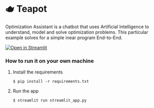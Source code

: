 # 🫖 Teapot

Optimization Assistant is a chatbot that uses Artificial Intelligence to understand, model and solve optimization problems. This particular example solves for a simple inear program End-to-End.

[![Open in Streamlit](https://static.streamlit.io/badges/streamlit_badge_black_white.svg)](https://chatbot-template.streamlit.app/)

### How to run it on your own machine

1. Install the requirements

   ```
   $ pip install -r requirements.txt
   ```

2. Run the app

   ```
   $ streamlit run streamlit_app.py
   ```
